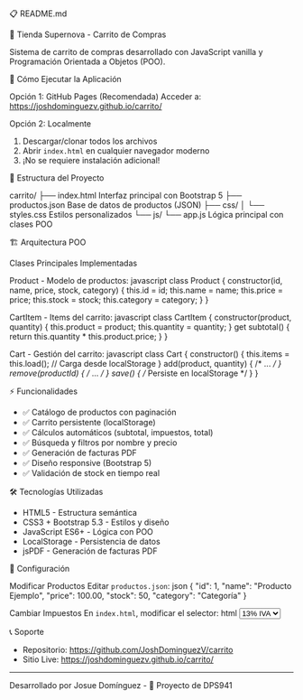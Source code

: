  📋 README.md


 🛒 Tienda Supernova - Carrito de Compras

Sistema de carrito de compras desarrollado con JavaScript vanilla y Programación Orientada a Objetos (POO).

 🚀 Cómo Ejecutar la Aplicación

 Opción 1: GitHub Pages (Recomendada)
Acceder a: https://joshdominguezv.github.io/carrito/


 Opción 2: Localmente
1. Descargar/clonar todos los archivos
2. Abrir `index.html` en cualquier navegador moderno
3. ¡No se requiere instalación adicional!

 📁 Estructura del Proyecto


carrito/
├── index.html           Interfaz principal con Bootstrap 5
├── productos.json       Base de datos de productos (JSON)
├── css/
│   └── styles.css      Estilos personalizados
└── js/
    └── app.js          Lógica principal con clases POO


 🏗️ Arquitectura POO

 Clases Principales Implementadas

Product - Modelo de productos:
javascript
class Product {
    constructor(id, name, price, stock, category) {
        this.id = id;
        this.name = name;
        this.price = price;
        this.stock = stock;
        this.category = category;
    }
}


CartItem - Items del carrito:
javascript
class CartItem {
    constructor(product, quantity) {
        this.product = product;
        this.quantity = quantity;
    }
    get subtotal() {
        return this.quantity * this.product.price;
    }
}


Cart - Gestión del carrito:
javascript
class Cart {
    constructor() {
        this.items = this.load(); // Carga desde localStorage
    }
    add(product, quantity) { /* ... */ }
    remove(productId) { /* ... */ }
    save() { /* Persiste en localStorage */ }
}


 ⚡ Funcionalidades

- ✅ Catálogo de productos con paginación
- ✅ Carrito persistente (localStorage)
- ✅ Cálculos automáticos (subtotal, impuestos, total)
- ✅ Búsqueda y filtros por nombre y precio
- ✅ Generación de facturas PDF
- ✅ Diseño responsive (Bootstrap 5)
- ✅ Validación de stock en tiempo real

 🛠️ Tecnologías Utilizadas

- HTML5 - Estructura semántica
- CSS3 + Bootstrap 5.3 - Estilos y diseño
- JavaScript ES6+ - Lógica con POO
- LocalStorage - Persistencia de datos
- jsPDF - Generación de facturas PDF

 🔧 Configuración

 Modificar Productos
Editar `productos.json`:
json
{
    "id": 1,
    "name": "Producto Ejemplo",
    "price": 100.00,
    "stock": 50,
    "category": "Categoría"
}


 Cambiar Impuestos
En `index.html`, modificar el selector:
html
<select id="taxSelect">
    <option value="0.13">13% IVA</option>
    <option value="0.15">15%</option>
</select>


 📞 Soporte

- Repositorio: https://github.com/JoshDominguezV/carrito
- Sitio Live: https://joshdominguezv.github.io/carrito/

---
Desarrollado por Josue Domínguez - 🚀 Proyecto de DPS941


